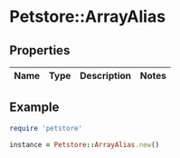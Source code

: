# Petstore::ArrayAlias

## Properties

| Name | Type | Description | Notes |
| ---- | ---- | ----------- | ----- |

## Example

```ruby
require 'petstore'

instance = Petstore::ArrayAlias.new()
```

